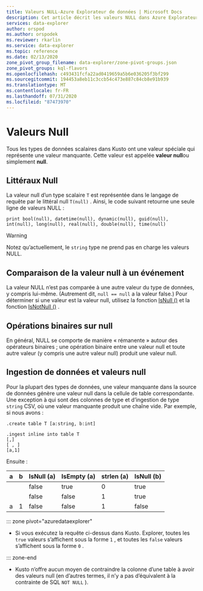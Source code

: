 ```yaml
---
title: Valeurs NULL-Azure Explorateur de données | Microsoft Docs
description: Cet article décrit les valeurs NULL dans Azure Explorateur de données.
services: data-explorer
author: orspod
ms.author: orspodek
ms.reviewer: rkarlin
ms.service: data-explorer
ms.topic: reference
ms.date: 02/13/2020
zone_pivot_group_filename: data-explorer/zone-pivot-groups.json
zone_pivot_groups: kql-flavors
ms.openlocfilehash: c493431fcfa22ad0419659a5b6e036205f3bf299
ms.sourcegitcommit: 194453a8eb11c3ccb54c473e887c84cb8e91b939
ms.translationtype: MT
ms.contentlocale: fr-FR
ms.lasthandoff: 07/31/2020
ms.locfileid: "87473970"
---
```

# <a name="null-values"></a>Valeurs Null

Tous les types de données scalaires dans Kusto ont une valeur spéciale qui représente une valeur manquante.
Cette valeur est appelée **valeur null**ou simplement **null**.

## <a name="null-literals"></a>Littéraux Null

La valeur null d’un type scalaire `T` est représentée dans le langage de requête par le littéral null `T(null)` .
Ainsi, le code suivant retourne une seule ligne de valeurs NULL :

```kusto
print bool(null), datetime(null), dynamic(null), guid(null), int(null), long(null), real(null), double(null), time(null)
```

> [!WARNING]
> Notez qu’actuellement, le `string` type ne prend pas en charge les valeurs NULL.

## <a name="comparing-null-to-something"></a>Comparaison de la valeur null à un événement

La valeur NULL n’est pas comparée à une autre valeur du type de données, y compris lui-même. (Autrement dit, `null == null` a la valeur false.) Pour déterminer si une valeur est la valeur null, utilisez la fonction [IsNull ()](../isnullfunction.md) et la fonction [IsNotNull ()](../isnotnullfunction.md) .

## <a name="binary-operations-on-null"></a>Opérations binaires sur null

En général, NULL se comporte de manière « rémanente » autour des opérateurs binaires ; une opération binaire entre une valeur null et toute autre valeur (y compris une autre valeur null) produit une valeur null.

## <a name="data-ingestion-and-null-values"></a>Ingestion de données et valeurs null

Pour la plupart des types de données, une valeur manquante dans la source de données génère une valeur null dans la cellule de table correspondante. Une exception à qui sont des colonnes de type et d’ingestion de type `string` CSV, où une valeur manquante produit une chaîne vide.
Par exemple, si nous avons : 

```kusto
.create table T [a:string, b:int]

.ingest inline into table T
[,]
[ , ]
[a,1]
```

Ensuite :

|a     |b     |IsNull (a)|IsEmpty (a)|strlen (a)|IsNull (b)|
|------|------|---------|----------|---------|---------|
|&nbsp;|&nbsp;|false    |true      |0        |true     |
|&nbsp;|&nbsp;|false    |false     |1        |true     |
|a     |1     |false    |false     |1        |false    |

::: zone pivot="azuredataexplorer"

* Si vous exécutez la requête ci-dessus dans Kusto. Explorer, toutes les `true` valeurs s’affichent sous la forme `1` , et toutes les `false` valeurs s’affichent sous la forme `0` .

::: zone-end

* Kusto n’offre aucun moyen de contraindre la colonne d’une table à avoir des valeurs null (en d’autres termes, il n’y a pas d’équivalent à la contrainte de SQL `NOT NULL` ).
